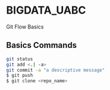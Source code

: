 # BIGDATA_UABC
Git Flow Basics

## Basics Commands
```sh
git status
git add <.| -a>
git commit -a "a descriptive message"
$ git push
$ git clone <repo_name>

```